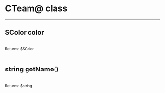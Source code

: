 # CTeam@ class

---

## SColor color

<br>
<small>Returns: $SColor </small>

<br>
<br>

## string getName()

<br>
<small>Returns: $string </small>

<br>
<br>

